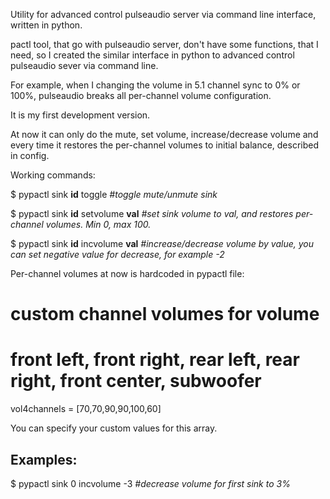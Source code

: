 Utility for advanced control pulseaudio server via command line interface, written in python.

pactl tool, that go with pulseaudio server, don't have some functions, that I need, so I created the similar interface in python to advanced control pulseaudio sever via command line.

For example, when I changing the volume in 5.1 channel sync to 0% or 100%, pulseaudio breaks all per-channel volume configuration.

It is my first development version.

At now it can only do the mute, set volume, increase/decrease volume and every time it restores the per-channel volumes to initial balance, described in config.

Working commands:

$ pypactl sink **id** toggle _#toggle mute/unmute sink_

$ pypactl sink **id** setvolume **val** _#set sink volume to val, and restores per-channel volumes. Min 0, max 100._

$ pypactl sink **id** incvolume **val** _#increase/decrease volume by value, you can set negative value for decrease, for example -2_

Per-channel volumes at now is hardcoded in pypactl file:
# custom channel volumes for volume
# front left, front right, rear left, rear right, front center, subwoofer
vol4channels = [70,70,90,90,100,60]

You can specify your custom values for this array.

## Examples: ##

$ pypactl sink 0 incvolume -3 _#decrease volume for first sink to 3%_